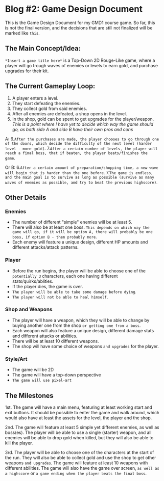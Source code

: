 # **Blog #2: Game Design Document**

This is the Game Design Document for my GMD1 course game. So far, this is not the final version, and the decisions that are still not finalized will be marked like `this`.

## **The Main Concept/Idea:**
`*Insert a game title here*` is a Top-Down 2D Rouge-Like game, where a player will go trough waves of enemies or levels to earn gold, and purchase upgrades for their kit.

## **The Current Gameplay Loop:**
1. A player enters a level.
2. They start defeating the enemies.
3. They collect gold from said enemies.
4. After all enemies are defeated, a shop opens in the level.
5. In the shop, gold can be spent to get upgrades for the player/weapon.
*This is a point where I have yet to decide which way the game should go, as both side A and side B have their own pros and cons*

A:
6.`After the purchases are made, the player chooses to go through one of the doors, which decide the difficulty of the next level (harder level - more gold)`.
7.`After a certain number of levels, the player will reach a final boss, that if beaten, the player beats/finishes the game`.

Or B:
6.`After a certain amount of preparation/shopping time, a new wave will begin that is harder than the one before`.
7.`The game is endless, and the main goal is to survive as long as possible (survive as many waves of enemies as possible, and try to beat the previous highscore)`.

## **Other Details**
### Enemies
- The number of different "simple" enemies will be at least 5.
- There will also be at least one boss.  `This depends on which way the game will go, if it will be option A, there will probably be one boss, if option B - then probably more`.
- Each enemy will feature a unique design, different HP amounts and different attacks/attack patterns.

### Player
- Before the run begins, the player will be able to choose one of the `potentially 3` characters, each one having different stats/quirks/ablities.
- If the player dies, the game is over.
- `The player will be able to take some damage before dying`.
- `The player will not be able to heal himself`.

### Shop and Weapons
- The player will have a weapon, which they will be able to change by buying another one from the shop `or getting one from a boss`.
- Each weapon will also feature a unique design, different damage stats and different attacks or abilities.
- There will be at least 10 different weapons.
- The shop will have some choice of weapons `and upgrades` for the player.

### Style/Art
- The game will be 2D
- The game will have a top-down perspective
- `The game will use pixel-art`


## The Milestones
1st. The game will have a main menu, featuring at least working start and exit buttons.
It should be possible to enter the game and walk around, which would also have at least the assets for the level, the player and the shop.

2nd. The game will feature at least 5 simple yet different enemies, as well as boss(es).
The player will be able to use a single (starter) weapon, and all enemies will be able to drop gold when killed, but they will also be able to kill the player. 

3rd. The player will be able to choose one of the characters at the start of the run. They will also be able to collect gold and use the shop to get other weapons `and upgrades`.
The game will feature at least 10 weapons with different abilities.
The game will also have the game over screen, `as well as a highscore` or `a game ending when the player beats the final boss`.
